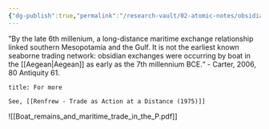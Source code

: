 ```yaml
---
{"dg-publish":true,"permalink":"/research-vault/02-atomic-notes/obsidian-trade-by-boat-in-7000s-bce-aegean/"}
---
```


”By the late 6th millenium, a long-distance maritime exchange relationship linked southern Mesopotamia and the Gulf. It is not the earliest known seaborne trading network: obsidian exchanges were occurring by boat in the [[Aegean\|Aegean]] as early as the 7th millennium BCE.“ - Carter, 2006, 80 Antiquity 61.

```ad-seealso
title: For more

See, [[Renfrew - Trade as Action at a Distance (1975)]]
```

![[Boat_remains_and_maritime_trade_in_the_P.pdf]]
